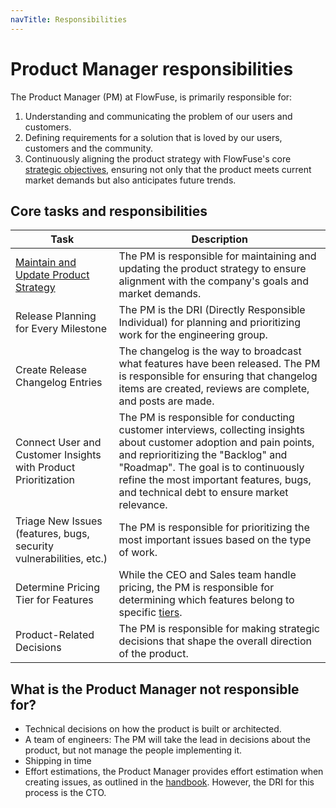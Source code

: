 ```yaml
---
navTitle: Responsibilities
---
```


# Product Manager responsibilities

The Product Manager (PM) at FlowFuse, is primarily responsible for:

1. Understanding and communicating the problem of our users and customers.
2. Defining requirements for a solution that is loved by our users, customers and the community.
3. Continuously aligning the product strategy with FlowFuse's core [strategic objectives](../company/strategy.md), ensuring not only that the product meets current market demands but also anticipates future trends.

## Core tasks and responsibilities

| Task                                                           | Description                                                                                                                                                                                                                                                                                                     |
| -------------------------------------------------------------- | --------------------------------------------------------------------------------------------------------------------------------------------------------------------------------------------------------------------------------------------------------------------------------------------------------------- |
| [Maintain and Update Product Strategy](./strategy.md)          | The PM is responsible for maintaining and updating the product strategy to ensure alignment with the company's goals and market demands.                                                                                                                                                                       |
| Release Planning for Every Milestone                           | The PM is the DRI (Directly Responsible Individual) for planning and prioritizing work for the engineering group.                                                                                                                                                                                               |
| Create Release Changelog Entries                               | The changelog is the way to broadcast what features have been released. The PM is responsible for ensuring that changelog items are created, reviews are complete, and posts are made.                                                                                                                         |
| Connect User and Customer Insights with Product Prioritization | The PM is responsible for conducting customer interviews, collecting insights about customer adoption and pain points, and reprioritizing the "Backlog" and "Roadmap". The goal is to continuously refine the most important features, bugs, and technical debt to ensure market relevance. |
| Triage New Issues (features, bugs, security vulnerabilities, etc.) | The PM is responsible for prioritizing the most important issues based on the type of work.                                                                                                                                                                                                                   |
| Determine Pricing Tier for Features                            | While the CEO and Sales team handle pricing, the PM is responsible for determining which features belong to specific [tiers](./pricing.md#buyer-based-open-core-bboc-principle).                                                                                                                       |
| Product-Related Decisions                                      | The PM is responsible for making strategic decisions that shape the overall direction of the product.                                                                                                                                                                                                         |

## What is the Product Manager not responsible for?

- Technical decisions on how the product is built or architected. 
- A team of engineers: The PM will take the lead in decisions about the product, but not manage the people implementing it.
- Shipping in time
- Effort estimations, the Product Manager provides effort estimation when creating issues, as outlined in the [handbook](../development/releases/planning.md#effort-estimation). However, the DRI for this process is the CTO.
